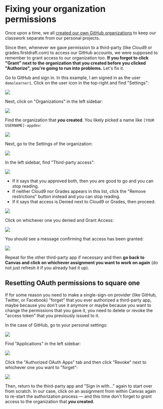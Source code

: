 # Fixing your organization permissions

Once upon a time, we all [created our own GitHub organizations](https://guides.firstdraft.com/setting-up-your-cloud9-workspace.html#create-github-organization) to keep our classwork separate from our personal projects.

Since then, whenever we gave permission to a third-party (like Cloud9 or grades.firstdraft.com) to access our GitHub accounts, we were supposed to remember to grant access to our organization too. **If you forgot to click "Grant" next to the organization that you created before you clicked "Authorize", you're going to run into problems.** Let's fix it.

Go to GitHub and sign in. In this example, I am signed in as the user `demolearner1`. Click on the user icon in the top-right and find "Settings":

![](/assets/github-settings.jpg)

Next, click on "Organizations" in the left sidebar:

![](/assets/github-orgs.jpg)

Find the organization that **_you_ created**. You likely picked a name like `[YOUR USERNAME]-appdev`:

![](/assets/org-list.jpg)

Next, go to the Settings of the organization:

![](/assets/find-org-settings.jpg)

In the left sidebar, find "Third-party access":

![](/assets/third-party-access.jpg)

 - If it says that you approved both, then you are good to go and you can stop reading.
 - If neither Cloud9 nor Grades appears in this list, click the "Remove restrictions" button instead and you can stop reading.
 - If it says that access is Denied next to Cloud9 or Grades, then proceed.

![](/assets/access-denied.jpg)

Click on whichever one you denied and Grant Access:

![](/assets/grant-access.jpg)

You should see a message confirming that access has been granted:

![](/assets/access-granted-flash.jpg)

Repeat for the other third-party app if necessary and then **go back to Canvas and click on whichever assignment you want to work on again** (do not just refresh it if you already had it up).

## Resetting OAuth permissions to square one

If for some reason you need to make a single-sign-on provider (like GitHub, Twitter, or Facebook) "forget" that you ever authorized a third-party app, maybe because you don't use it anymore or maybe because you want to change the permissions that you gave it, you need to delete or revoke the "access token" that you previously issued to it.

In the case of GitHub, go to your personal settings:

![](/assets/github-personal-settings.jpg)

Find "Applications" in the left sidebar:

![](/assets/github-applications.jpg)

Click the "Authorized OAuth Apps" tab and then click "Revoke" next to whichever one you want to "forget":

![](/assets/github-revoke-oauth.jpg)

Then, return to the third-party app and "Sign in with..." again to start over from scratch. In our case, click on an assignment from within Canvas again to re-start the authorization process — and this time don't forget to grant access to the organization that **_you_ created**.